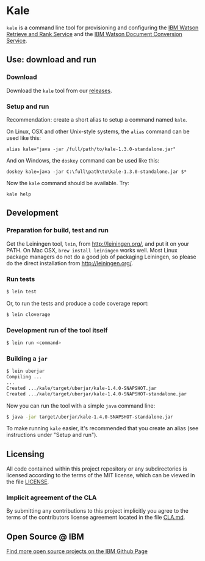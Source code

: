 # Kale

`kale` is a command line tool for provisioning and configuring the [IBM Watson
Retrieve and Rank
Service](http://www.ibm.com/smarterplanet/us/en/ibmwatson/developercloud/retrieve-rank.html)
and the [IBM Watson Document Conversion
Service](http://www.ibm.com/smarterplanet/us/en/ibmwatson/developercloud/document-conversion.html).

## Use: download and run

### Download

Download the `kale` tool from our
[releases](https://github.com/IBM-Watson/kale/releases).

### Setup and run

Recommendation: create a short alias to setup a command named `kale`.

On Linux, OSX and other Unix-style systems, the `alias` command can be used like this:

    alias kale="java -jar /full/path/to/kale-1.3.0-standalone.jar"

And on Windows, the `doskey` command can be used like this:

    doskey kale=java -jar C:\full\path\to\kale-1.3.0-standalone.jar $*

Now the `kale` command should be available. Try:

    kale help

## Development

### Preparation for build, test and run

Get the Leiningen tool, `lein`, from http://leiningen.org/, and put it
on your PATH. On Mac OSX, `brew install leiningen` works well. Most
Linux package managers do not do a good job of packaging Leiningen, so
please do the direct installation from http://leiningen.org/.

### Run tests

```bash
$ lein test
```

Or, to run the tests and produce a code coverage report:

```bash
$ lein cloverage
```

### Development run of the tool itself

```bash
$ lein run <command>
```

### Building a `jar`

```bash
$ lein uberjar
Compiling ...
...
Created .../kale/target/uberjar/kale-1.4.0-SNAPSHOT.jar
Created .../kale/target/uberjar/kale-1.4.0-SNAPSHOT-standalone.jar
```

Now you can run the tool with a simple `java` command line:

```bash
$ java -jar target/uberjar/kale-1.4.0-SNAPSHOT-standalone.jar
```

To make running `kale` easier, it's recommended that you create an alias (see
instructions under "Setup and run").

## Licensing

All code contained within this project repository or any
subdirectories is licensed according to the terms of the MIT license,
which can be viewed in the file [LICENSE](LICENSE).

### Implicit agreement of the CLA

By submitting any contributions to this project implicitly you agree
to the terms of the contributors license agreement located in the file
[CLA.md](CLA.md).

## Open Source @ IBM
[Find more open source projects on the IBM Github Page](http://ibm.github.io/)
